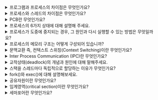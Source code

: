 <details>
<summary>  프로그램과 프로세스의 차이점은 무엇인가요? </summary>
<div markdown="1">
  <br>
  
  - 프로그램: 작업을 위해 실행할 수 있는 파일의 단위를 의미하며, 저장장치에 저장되어 있는 정적인 상태를 말합니다. <br>
  - 프로세스: 메모리에 적재되어 CPU를 할당받아 실행 중인 프로그램을 의미하며, 실행을 위해 메모리에 올라온 동적인 상태를 말합니다.
</div>
</details>

<details>
<summary>  프로세스와 스레드의 차이점은 무엇인가요? </summary>
<div markdown="1">
  <br>
  프로세스는 컴퓨터에서 실행되고 있는 프로그램이고, 스레드는 프로세스 코드 절차에 따라 CPU에 작업 요청을 하는 프로세스의 실행 단위입니다. <br>
  프로세스와 달리 스레드는 코드, 데이터, 힙 영역을 통해 프로세스 자원을 공유할 수 있습니다. 프로세스와 달리 스레드는 자원을 공유하기 때문에 한 스레드에서 오류가 발생하면 같은 프로세스 내의 스레드 모두가 종료됩니다.
</div>
</details>

<details>
<summary>  PCB란 무엇인가요? </summary>
<div markdown="1">
  <br>
  프로세스 제어 블록이라고도 하며, 프로세스에 대한 메타데이터를 저장한 데이터입니다. <br>
</div>
</details>

<details>
<summary>  프로세스의 6가지 상태에 대해 설명해 주세요. </summary>
<div markdown="1">
  <br>
  
  - 생성(create) 상태 : PCB가 생성됩니다. <br>
  - 준비(ready) 상태 : 프로세스가 CPU를 얻을 때까지 기다리는 상태입니다. <br>
  - 실행(running) 상태 : CPU를 얻어 실제 작업을 실행하는 상태입니다. <br>
  - 대기 상태(waiting) : 입출력을 요구한 프로세스가 입출력이 완료될 때까지 기다리는 상태입니다. <br>
  - 중단 상태(blocked) : 어떤 이벤트가 발생한 이후 기다리며 프로세스가 차단된 상태입니다. <br>
  - 완료(terminated) 상태 : 실행 중인 프로세스가 작업을 마쳐 PCB가 사라진 상태입니다.
</div>
</details>

<details>
<summary>  프로세스가 도중에 중지되는 경우, 그 원인과 다시 실행할 수 있는 방법은 무엇일까요? </summary>
<div markdown="1">
  <br>
  
  - 원인 : 인터럽트 혹은 시스템 콜 등에 의해 프로세스가 중지될 수 있습니다. <br>
  - 다시 실행할 수 있는 방법 : PCB 안에 해당 프로세스의 정보(프로그램카운터와 같은 실행 정보 등)가 저장되어 있기 때문에 추후에 실행 가능한 상태가 되면 PCB를 통해 다시 실행할 수 있습니다.
</div>
</details>

<details>
<summary>  프로세스의 메모리 구조는 어떻게 구성되어 있습니까? </summary>
<div markdown="1">
  <br>
  동적인 스택과 힙, 그리고 데이터 영역과 코드 영역으로 구성되어 있습니다. <br>
  스택에는 지역변수, 매개변수, 함수가 저장되고 <br>
  데이터 영역에는 전역변수, 정적변수가 저장되며 BSS 영역과 Data 영역으로 나뉩니다.
</div>
</details>

<details>
<summary>  문맥교환 즉, 컨텍스트 스위칭(Context Switching)이란 무엇인가요? </summary>
<div markdown="1">
  <br>
  
  CPU를 차지하던 프로세스가 나가고 새로운 프로세스를 받아들이는 작업을 말합니다. PCB, 프로세스 컨트롤 블록이 교환됩니다. <br>
  실행상태에서 나가는 PCB에 지금까지의 작업내용을 저장하고, 실행 상태로 들어오는 PCB의 내용으로 CPU가 다시 세팅됩니다. <br>
  
  - 컨텍스트 스위칭이 일어날 때 유휴 시간(idle time) 발생
  - 컨텍스트 스위칭에 드는 비용이 캐시 미스
</div>
</details>

<details>
<summary>  Inter Process Communication (IPC)란 무엇인가요? </summary>
<div markdown="1">
  <br>
  
  Inter Process Communication으로, 독립적인 프로세스끼리 데이터를 주고받고 공유 데이터를 관리하는 메커니즘을 뜻합니다.
</div>
</details>

<details>
<summary>  교착상태(deadlock)의 개념과 원인에 대해 말해주세요. </summary>
<div markdown="1">
  <br>
  
  두 개 이상의 프로세스들이 서로가 가진 자원을 기다리며 중단된 상태입니다. <br>
  원인으로는 상호배제, 비선점, 점유대기, 환형대기가 있습니다.<br>
  
  - 상호배제 : 한 프로세스가 자원을 독점하고 있으며 다른 프로세스들은 접근하지 못하는 상태
  - 비선점 : 다른 프로세스의 자원을 강제적으로 가져오려는 상태(빼앗을 수 없음)
  - 점유대기 : 한 프로세스가 자원을 점유하고 있으면서 다른 자원을 기다리는 상태
  - 환형대기(원형대기) : 2개의 프로세스가 서로의 자원을 요구하는 상태
</div>
</details>

<details>
<summary>  스택을 스레드마다 독립적으로 할당하는 이유가 무엇인가요? </summary>
<div markdown="1">
  <br>
  
  각 스레드가 독립적인 실행 흐름을 갖기 위해서는 독립적인 함수 호출이 보장되어야 하기 때문입니다.
</div>
</details>

<details>
<summary>  fork()와 exec()에 대해 설명해보세요. </summary>
<div markdown="1">
  <br>
  
  - fork() 시스템 호출을 하면 PCB를 포함한 부모 프로세스 영역의 대부분이 자식 프로세스에 복사되어 똑같은 프로세스가 만들어집니다. 
  - exec() 시스템호출은 프로세스는 그대로 둔 채 내용만 바꾸는 시스템 호출입니다. 현재의 프로세스가 완전히 다른 프로세스로 전환됩니다. 
</div>
</details>

<details>
<summary>  공유자원이란 무엇인가요? </summary>
<div markdown="1">
  <br>
  
  각 프로세스, 스레드가 함께 이용할 수 있는 모니터, 프린터, 메모리, 파일, 변수, 데이터 등의 자원이나 변수 등을 의미합니다.
</div>
</details>
<details>
<summary>  임계영역(critical section)이란 무엇인가요? </summary>
<div markdown="1">
  <br>
  
  공유 자원에 접근하는 순서에 따라 결과가 달라지는 영역입니다.
</div>
</details>
<details>
<summary>  세마포어란 무엇인가요? </summary>
<div markdown="1">
  <br>
  
  간단한 정수 값과 두가지 함수 wait()/P(), signal()/V()로 공유자원에 대한 접근을 처리합니다.<br>
  (임계구역에 진입하기 전에 사용 중으로 놓고 임계구역에 들어갑니다. 이후에 도착하는 프로세스는 앞의 프로세스가 작업을 마칠 때까지 기다립니다. 프로세스가 작업을 마치면 세마포어는 다음 프로세스에 임계구역을 사용하라는 동기화 신호를 보냅니다. )
  
</div>
</details>





